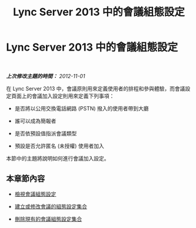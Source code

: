 ﻿---
title: Lync Server 2013 中的會議組態設定
TOCTitle: Lync Server 2013 中的會議組態設定
ms:assetid: 484c1426-c18a-4fc9-84d5-cc42689b59b8
ms:mtpsurl: https://technet.microsoft.com/zh-tw/library/JJ688045(v=OCS.15)
ms:contentKeyID: 49890047
ms.date: 08/10/2015
mtps_version: v=OCS.15
ms.translationtype: HT
---

# Lync Server 2013 中的會議組態設定

 

_**上次修改主題的時間：** 2012-11-01_

在 Lync Server 2013 中，會議原則用來定義使用者的排程和參與體驗，而會議設定頁面上的會議加入設定則用來定義下列事項：

  - 是否將以公用交換電話網路 (PSTN) 撥入的使用者帶到大廳

  - 誰可以成為簡報者

  - 是否依預設值指派會議類型

  - 預設是否允許匿名 (未授權) 使用者加入

本節中的主題將說明如何進行會議加入設定。

## 本章節內容

  - [檢視會議組態設定](lync-server-2013-view-meeting-configuration-settings.md)

  - [建立或修改會議的組態設定集合](lync-server-2013-create-or-modify-a-collection-of-meeting-configuration-settings.md)

  - [刪除現有的會議組態設定集合](lync-server-2013-delete-an-existing-collection-of-meeting-configuration-settings.md)

